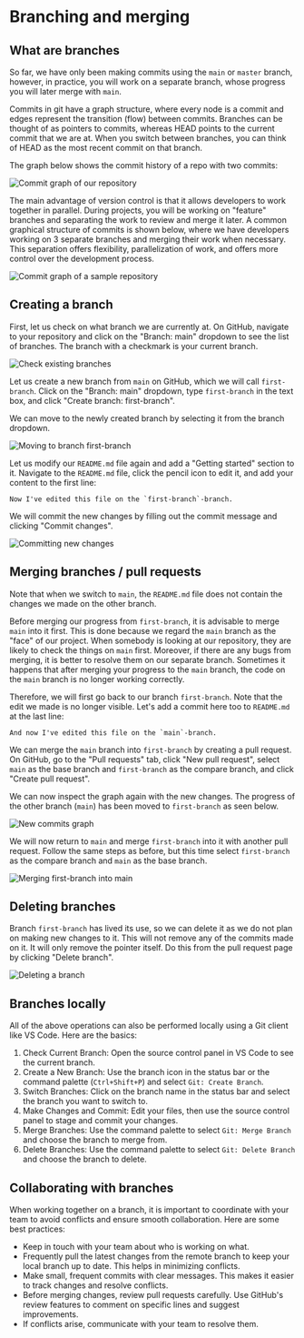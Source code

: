 # Branching and merging

## What are branches

So far, we have only been making commits using the `main` or `master` branch, however, in practice, you will work on a separate branch, whose progress you will later merge with `main`.

Commits in git have a graph structure, where every node is a commit and edges represent the transition (flow) between commits. Branches can be thought of as pointers to commits, whereas HEAD points to the current commit that we are at. When you switch between branches, you can think of HEAD as the most recent commit on that branch.

The graph below shows the commit history of a repo with two commits:

![Commit graph of our repository](./images/branch1.png)

The main advantage of version control is that it allows developers to work together in parallel. During projects, you will be working on "feature" branches and separating the work to review and merge it later. A common graphical structure of commits is shown below, where we have developers working on 3 separate branches and merging their work when necessary. This separation offers flexibility, parallelization of work, and offers more control over the development process.

![Commit graph of a sample repository](./images/branch2.png)

## Creating a branch

First, let us check on what branch we are currently at. On GitHub, navigate to your repository and click on the "Branch: main" dropdown to see the list of branches. The branch with a checkmark is your current branch.

![Check existing branches](./images/branch3.png)

Let us create a new branch from `main` on GitHub, which we will call `first-branch`. Click on the "Branch: main" dropdown, type `first-branch` in the text box, and click "Create branch: first-branch".

We can move to the newly created branch by selecting it from the branch dropdown.

![Moving to branch `first-branch`](./images/branch4.png)

Let us modify our `README.md` file again and add a "Getting started" section to it. Navigate to the `README.md` file, click the pencil icon to edit it, and add your content to the first line:

```
Now I've edited this file on the `first-branch`-branch.
```

We will commit the new changes by filling out the commit message and clicking "Commit changes".

![Committing new changes](./images/branch5.png)

## Merging branches / pull requests

Note that when we switch to `main`, the `README.md` file does not contain the changes we made on the other branch.

Before merging our progress from `first-branch`, it is advisable to merge `main` into it first. This is done because we regard the `main` branch as the "face" of our project. When somebody is looking at our repository, they are likely to check the things on `main` first. Moreover, if there are any bugs from merging, it is better to resolve them on our separate branch. Sometimes it happens that after merging your progress to the `main` branch, the code on the `main` branch is no longer working correctly.

Therefore, we will first go back to our branch `first-branch`. Note that the edit we made is no longer visible. Let's add a commit here too to `README.md` at the last line:

```
And now I've edited this file on the `main`-branch.
```

We can merge the `main` branch into `first-branch` by creating a pull request. On GitHub, go to the "Pull requests" tab, click "New pull request", select `main` as the base branch and `first-branch` as the compare branch, and click "Create pull request".

We can now inspect the graph again with the new changes. The progress of the other branch (`main`) has been moved to `first-branch` as seen below.

![New commits graph](./images/branch9.png)

We will now return to `main` and merge `first-branch` into it with another pull request. Follow the same steps as before, but this time select `first-branch` as the compare branch and `main` as the base branch.

![Merging `first-branch` into `main`](./images/branch10.png)

## Deleting branches

Branch `first-branch` has lived its use, so we can delete it as we do not plan on making new changes to it. This will not remove any of the commits made on it. It will only remove the pointer itself. Do this from the pull request page by clicking "Delete branch".

![Deleting a branch](./images/branch12.png)

## Branches locally

All of the above operations can also be performed locally using a Git client like VS Code. Here are the basics:

1. Check Current Branch: Open the source control panel in VS Code to see the current branch.
2. Create a New Branch: Use the branch icon in the status bar or the command palette (`Ctrl+Shift+P`) and select `Git: Create Branch`.
3. Switch Branches: Click on the branch name in the status bar and select the branch you want to switch to.
4. Make Changes and Commit: Edit your files, then use the source control panel to stage and commit your changes.
5. Merge Branches: Use the command palette to select `Git: Merge Branch` and choose the branch to merge from.
6. Delete Branches: Use the command palette to select `Git: Delete Branch` and choose the branch to delete.

## Collaborating with branches

When working together on a branch, it is important to coordinate with your team to avoid conflicts and ensure smooth collaboration. Here are some best practices:

- Keep in touch with your team about who is working on what.
- Frequently pull the latest changes from the remote branch to keep your local branch up to date. This helps in minimizing conflicts.
- Make small, frequent commits with clear messages. This makes it easier to track changes and resolve conflicts.
- Before merging changes, review pull requests carefully. Use GitHub's review features to comment on specific lines and suggest improvements.
- If conflicts arise, communicate with your team to resolve them.